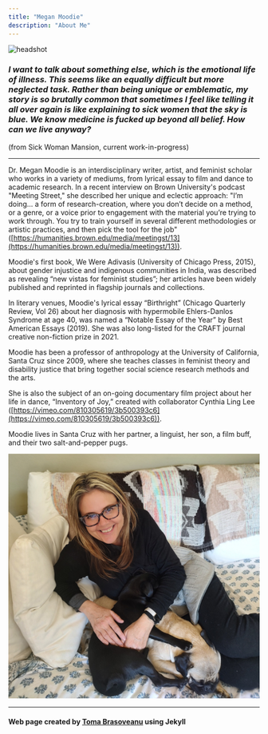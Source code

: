 ```yaml
---
title: "Megan Moodie"
description: "About Me"
---
```


![headshot](headshot.jpg)

### *I want to talk about something else, which is the emotional life of illness. This seems like an equally difficult but more neglected task. Rather than being unique or emblematic, my story is so brutally common that sometimes I feel like telling it all over again is like explaining to sick women that the sky is blue. We know medicine is fucked up beyond all belief. How can we live anyway?*

(from Sick Woman Mansion, current work-in-progress)

-----

Dr. Megan Moodie is an interdisciplinary writer, artist, and feminist scholar who works in a variety of mediums, from lyrical essay to film and dance to academic research. In a recent interview on Brown University's podcast "Meeting Street," she described her unique and eclectic approach: "I’m doing... a form of research-creation, where you don’t decide on a method, or a genre, or a voice prior to engagement with the material you’re trying to work through. You try to train yourself in several different methodologies or artistic practices, and then pick the tool for the job" ([https://humanities.brown.edu/media/meetingst/13](https://humanities.brown.edu/media/meetingst/13)).

Moodie's first book, We Were Adivasis (University of Chicago Press, 2015), about gender injustice and indigenous communities in India, was described as revealing “new vistas for feminist studies”; her articles have been widely published and reprinted in flagship journals and collections.

In literary venues, Moodie's lyrical essay “Birthright” (Chicago Quarterly Review, Vol 26) about her diagnosis with hypermobile Ehlers-Danlos Syndrome at age 40, was named a “Notable Essay of the Year” by Best American Essays (2019). She was also long-listed for the CRAFT journal creative non-fiction prize in 2021.

Moodie has been a professor of anthropology at the University of California, Santa Cruz since 2009, where she teaches classes in feminist theory and disability justice that bring together social science research methods and the arts.

She is also the subject of an on-going documentary film project about her life in dance, “Inventory of Joy,” created with collaborator Cynthia Ling Lee ([https://vimeo.com/810305619/3b500393c6](https://vimeo.com/810305619/3b500393c6)).

Moodie lives in Santa Cruz with her partner, a linguist, her son, a film buff, and their two salt-and-pepper pugs.

![pugs](pugs.jpg)

-----

#### Web page created by [Toma Brasoveanu](https://meganmoodie.github.io/toma.html) using Jekyll
